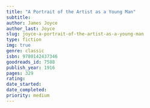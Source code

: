 ```yaml
---
title: "A Portrait of the Artist as a Young Man"
subtitle: 
author: James Joyce
author_last: Joyce
slug: joyce-a-portrait-of-the-artist-as-a-young-man
type: fiction
img: true
genre: classic
isbn: 9780142437346
goodreads_id: 7588
publish_year: 1916
pages: 329
rating: 
date_started:
date_completed:
priority: medium
---
```

